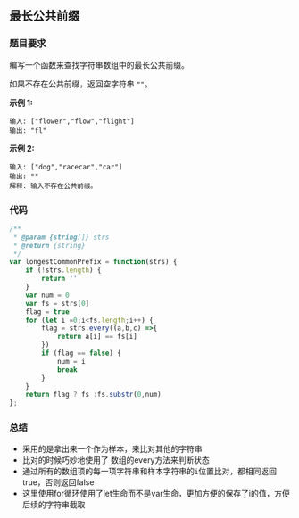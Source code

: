 ## 最长公共前缀

### 题目要求

编写一个函数来查找字符串数组中的最长公共前缀。

如果不存在公共前缀，返回空字符串 `""`。

**示例 1:**

```
输入: ["flower","flow","flight"]
输出: "fl"
```

**示例 2:**

```
输入: ["dog","racecar","car"]
输出: ""
解释: 输入不存在公共前缀。
```

### 代码

```javascript
/**
 * @param {string[]} strs
 * @return {string}
 */
var longestCommonPrefix = function(strs) {
    if (!strs.length) {
        return ''
    }
    var num = 0
    var fs = strs[0]
    flag = true
    for (let i =0;i<fs.length;i++) {
        flag = strs.every((a,b,c) =>{
            return a[i] == fs[i]
        })
        if (flag == false) {
            num = i
            break
        }
    }
    return flag ? fs :fs.substr(0,num)
};
```

### 总结

- 采用的是拿出来一个作为样本，来比对其他的字符串
- 比对的时候巧妙地使用了 数组的every方法来判断状态
- 通过所有的数组项的每一项字符串和样本字符串的`i`位置比对，都相同返回true，否则返回false
- 这里使用for循环使用了let生命而不是var生命，更加方便的保存了i的值，方便后续的字符串截取